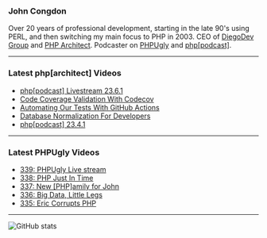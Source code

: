 ### John Congdon

Over 20 years of professional development, starting in the late 90's using PERL, and then switching my main focus to PHP in 2003.
CEO of [DiegoDev Group][ws_diegodev] and [PHP Architect][ws_phparch].
Podcaster on [PHPUgly][ws_phpugly] and [php[podcast]][ws_phparch].

---

### Latest php[architect] Videos
<!-- PHPARCHITECT:START -->
- [php[podcast] Livestream 23.6.1](https://www.youtube.com/watch?v=V6P-MUq-NpE)
- [Code Coverage Validation With Codecov](https://www.youtube.com/watch?v=BIRcT_91dts)
- [Automating Our Tests With GitHub Actions](https://www.youtube.com/watch?v=LVqaBKvEZds)
- [Database Normalization For Developers](https://www.youtube.com/watch?v=cJNu-CsUJso)
- [php[podcast] 23.4.1](https://www.youtube.com/watch?v=a0eQPy4ZEig)
<!-- PHPARCHITECT:END -->

---

### Latest PHPUgly Videos
<!-- PHPUGLY:START -->
- [339: PHPUgly Live stream](https://www.youtube.com/watch?v=r-SInNyXjFc)
- [338: PHP Just In Time](https://www.youtube.com/watch?v=xCDy62mzNS4)
- [337:  New [PHP]amily for John](https://www.youtube.com/watch?v=AUIGsl7n5mc)
- [336: Big Data, Little Legs](https://www.youtube.com/watch?v=81S1kbTXDtc)
- [335: Eric Corrupts PHP](https://www.youtube.com/watch?v=hElZCHgRX3s)
<!-- PHPUGLY:END -->

---

![GitHub stats](https://github-readme-stats.vercel.app/api?username=johncongdon&show_icons=true&hide_border=true&hide=stars&count_private=true)  


[ws_diegodev]: https://www.diegodev.com
[ws_phparch]: https://www.phparch.com
[ws_phpugly]: https://www.phpugly.com

